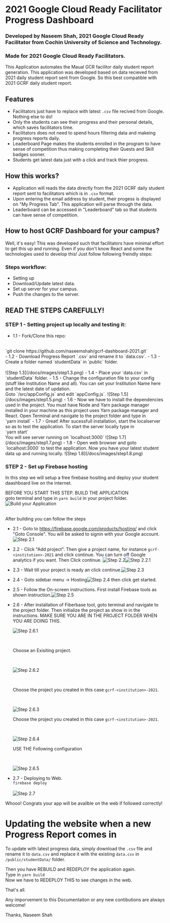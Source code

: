 # 2021 Google Cloud Ready Facilitator Progress Dashboard
### Developed by Naseem Shah, 2021 Google Cloud Ready Facilitator from Cochin University of Science and Technology.
### Made for 2021 Google Cloud Ready Facilitators.

This Application automates the Maual GCR facilitor daily student report generation. This application was developed based on data recieved from 2021 daily student report sent from Google. So this best compatible with 2021 GCRF daily student report.

## Features
- Facilitators just have to replace with latest `.csv` file recived from Google. Nothing else to do!
- Only the students can see their progress and their personal details, which saves facilitators time. 
- Facilitators does not need to spend hours filtering data and makeing progress reports daily. 
- Leaderboard Page makes the students enrolled in the program to have sense of competition thus making completing their Quests and Skill badges sooner.
- Students get latest data just with a click and track thier progress.

## How this works?
- Application will reads the data directly from the 2021 GCRF daily student report sent to facilitators which is in `.csv` format. 
- Upon entering the email address by student, their progess is displayed on "My Progress Tab". This application will parse through the data.
- Leaderboard can be accessed in "Leaderboard" tab so that students can have sense of competition.

## How to host GCRF Dashboard for your campus?

Well, it's easy! This was developed such that facilitators have minimal effort to get this up and running. Even if you don't know React and some the technologies used to develop this! Just follow following freindly steps:

### Steps workflow:
- Setting up 
- Download/Update latest data.
- Set up server for your campus.
- Push the changes to the server. 

## READ THE STEPS CAREFULLY! 

### STEP 1 - Setting project up locally and testing it:
- 1.1 - Fork/Clone this repo: 
<br> 
`git clone https://github.com/naseemshah/gcrf-dashboard-2021.git`
<br>
- 1.2 - Download Progress Report `.csv` and rename it to `data.csv`.
- 1.3 - Create a folder named `studentData` in `public` folder. <br> <br>
![Step 1.3](/docs/images/step1.3.png)
- 1.4 - Place your `data.csv` in  `studentData` folder.
- 1.5 - Change the configuration file to your config (stuff like Institution Name and all). You can set your Institution Name here and the latest date of updation. 
<br> Goto `/src/appConfig.js` and edit `appConfig.js`. 
![Step 1.5](/docs/images/step1.5.png)
- 1.6 - Now we have to install the dependencies used in the project. You must have Node and Yarn package manager installed in your machine as this project uses Yarn package manager and React. Open Terminal and navigate to the project folder and type in <br> 
`yarn install`
- 1.7 - Great! After sucessfull installation, start the localserver so as to test the application. To start the server locally type in <br>
`yarn start`<br>
You will see server running on `localhost:3000`
![Step 1.7](/docs/images/step1.7.png)
- 1.8 - Open web browser and goto `localhost:3000` to test the application. Now you have your latest student data up and running locally.
![Step 1.8](/docs/images/step1.8.png)

### STEP 2 - Set up Firebase hosting
In this step we will setup a free firebase hositing and deploy your student daashboard live on the internet.


BEFORE YOU START THIS STEP. BUILD THE APPLICATION <br>
goto terminal and type in `yarn build` in your project folder.
![Build your Application](/docs/images/yarn-build.png)

<br> After building you can follow the steps <br>

- 2.1 - Goto to https://firebase.google.com/products/hosting/  and click "Goto Console". You will be asked to signin with your Google account.![Step 2.1](/docs/images/step2.1.png)
- 2.2 - Click "Add project". Then give a project name, for instance `gcrf-<institution>-2021` and click continue. You can turn off Google analytics if you want. Then Click continue. ![Step 2.2](/docs/images/step2.2.png)![Step 2.2.1](/docs/images/step2.2.1.png)
- 2.3 -  Wait till your project is ready an click continue.![Step 2.3](/docs/images/step2.3.png)
- 2.4 - Goto sidebar menu -> Hosting![Step 2.4](/docs/images/step2.4.png)
then click get started.
- 2.5 - Follow the On-screen instructions. First install Firebase tools as shown instruction.![Step 2.5](/docs/images/step2.5.png)
- 2.6 - After installation of Fiberbase tool, goto terminal and navigate to the project folder. Then initialize the project as show in in the instructions. MAKE SURE YOU ARE IN THE PROJECT FOLDER WHEN YOU ARE DOING THIS.<br>

    ![Step 2.6.1](/docs/images/step2.6.1.png)

    <br>

    Choose an Exisiting project.

    <br>

    ![Step 2.6.2](/docs/images/step2.6.2.png)

    <br>

    Choose the project you created in this case `gcrf-<institution>-2021`.

    <br>

    ![Step 2.6.3](/docs/images/step2.6.3.png)
    <br>

    Choose the project you created in this case `gcrf-<institution>-2021`.

    <br>

    ![Step 2.6.4](/docs/images/step2.6.4.png)
    <br>

    USE THE Following configuration


    <br>

    ![Step 2.6.5](/docs/images/step2.6.5.png)
- 2.7 - Deploying to Web. <br> `firebase deploy` <br><br>![Step 2.7](/docs/images/step2.7.png)

Whooo! Congrats your app will be availble on the web if followed correctly!

# Updating the website when a new Progress Report comes in
To update with latest progress data, simply download the `.csv` file and rename it to `data.csv` and replace it with the existing `data.csv` in `/public/studentData/` folder.

Then you have REBUILD and REDEPLOY the application again. <br> Type in `yarn build`
<br>
Now we have to REDEPLOY THIS to see changes in the web.


That's all.

Any imporvement to this Documentaiton or any new contibutions are always welcome! 

Thanks,
Naseem Shah